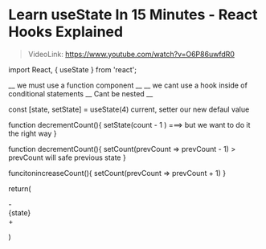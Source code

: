 #   Learn useState In 15 Minutes - React Hooks Explained    #

>   VideoLink: https://www.youtube.com/watch?v=O6P86uwfdR0

import React, { useState } from 'react';

__ we must use a function component __
__ we cant use a hook inside of conditional statements __ Cant be nested __

const [state, setState] = useState(4)
      current, setter     our new defaul value

function decrementCount(){
    setState(count - 1 ) ===> but we want to do it the right way
}

function decrementCount(){
    setCount(prevCount => prevCount - 1)        > prevCount will safe previous state
}


funcitonincreaseCount(){
    setCount(prevCount => prevCount + 1)
}

return(
    <div conClick={decrementCount}>-</div> 
    <span>{state}</span>
    <div onClick={increaseCount}>+</div>

)

